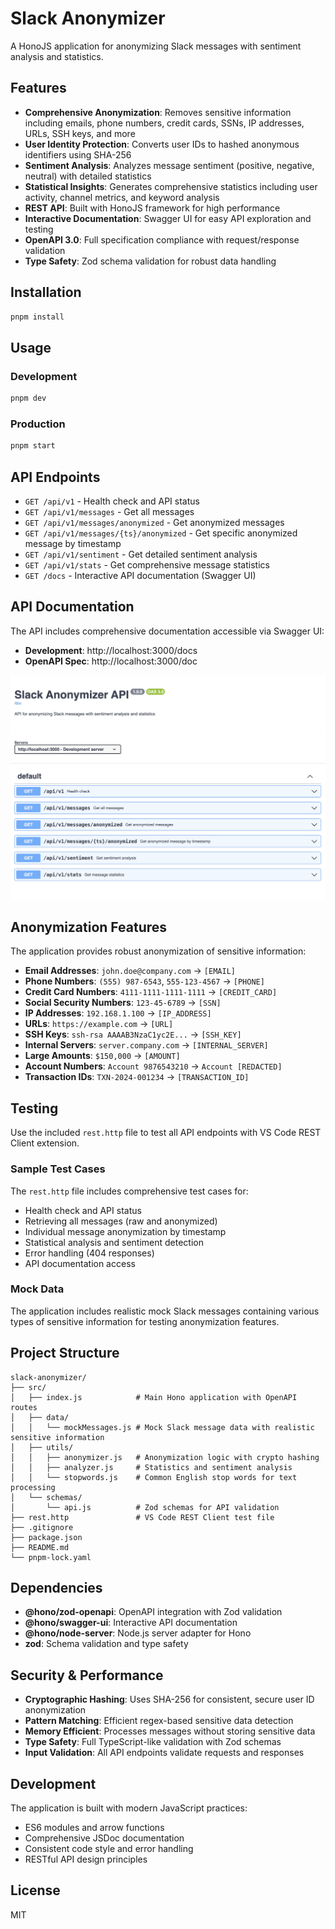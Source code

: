 # Slack Anonymizer

A HonoJS application for anonymizing Slack messages with sentiment analysis and statistics.

## Features

- **Comprehensive Anonymization**: Removes sensitive information including emails, phone numbers, credit cards, SSNs, IP addresses, URLs, SSH keys, and more
- **User Identity Protection**: Converts user IDs to hashed anonymous identifiers using SHA-256
- **Sentiment Analysis**: Analyzes message sentiment (positive, negative, neutral) with detailed statistics
- **Statistical Insights**: Generates comprehensive statistics including user activity, channel metrics, and keyword analysis
- **REST API**: Built with HonoJS framework for high performance
- **Interactive Documentation**: Swagger UI for easy API exploration and testing
- **OpenAPI 3.0**: Full specification compliance with request/response validation
- **Type Safety**: Zod schema validation for robust data handling

## Installation

```bash
pnpm install
```

## Usage

### Development

```bash
pnpm dev
```

### Production

```bash
pnpm start
```

## API Endpoints

- `GET /api/v1` - Health check and API status
- `GET /api/v1/messages` - Get all messages
- `GET /api/v1/messages/anonymized` - Get anonymized messages
- `GET /api/v1/messages/{ts}/anonymized` - Get specific anonymized message by timestamp
- `GET /api/v1/sentiment` - Get detailed sentiment analysis
- `GET /api/v1/stats` - Get comprehensive message statistics
- `GET /docs` - Interactive API documentation (Swagger UI)

## API Documentation

The API includes comprehensive documentation accessible via Swagger UI:

- **Development**: http://localhost:3000/docs
- **OpenAPI Spec**: http://localhost:3000/doc

![Swagger UI Interface](SwaggerScreenshot.png)

## Anonymization Features

The application provides robust anonymization of sensitive information:

- **Email Addresses**: `john.doe@company.com` → `[EMAIL]`
- **Phone Numbers**: `(555) 987-6543`, `555-123-4567` → `[PHONE]`
- **Credit Card Numbers**: `4111-1111-1111-1111` → `[CREDIT_CARD]`
- **Social Security Numbers**: `123-45-6789` → `[SSN]`
- **IP Addresses**: `192.168.1.100` → `[IP_ADDRESS]`
- **URLs**: `https://example.com` → `[URL]`
- **SSH Keys**: `ssh-rsa AAAAB3NzaC1yc2E...` → `[SSH_KEY]`
- **Internal Servers**: `server.company.com` → `[INTERNAL_SERVER]`
- **Large Amounts**: `$150,000` → `[AMOUNT]`
- **Account Numbers**: `Account 9876543210` → `Account [REDACTED]`
- **Transaction IDs**: `TXN-2024-001234` → `[TRANSACTION_ID]`

## Testing

Use the included `rest.http` file to test all API endpoints with VS Code REST Client extension.

### Sample Test Cases

The `rest.http` file includes comprehensive test cases for:

- Health check and API status
- Retrieving all messages (raw and anonymized)
- Individual message anonymization by timestamp
- Statistical analysis and sentiment detection
- Error handling (404 responses)
- API documentation access

### Mock Data

The application includes realistic mock Slack messages containing various types of sensitive information for testing anonymization features.

## Project Structure

```
slack-anonymizer/
├── src/
│   ├── index.js            # Main Hono application with OpenAPI routes
│   ├── data/
│   │   └── mockMessages.js # Mock Slack message data with realistic sensitive information
│   ├── utils/
│   │   ├── anonymizer.js   # Anonymization logic with crypto hashing
│   │   ├── analyzer.js     # Statistics and sentiment analysis
│   │   └── stopwords.js    # Common English stop words for text processing
│   └── schemas/
│       └── api.js          # Zod schemas for API validation
├── rest.http               # VS Code REST Client test file
├── .gitignore
├── package.json
├── README.md
└── pnpm-lock.yaml
```

## Dependencies

- **@hono/zod-openapi**: OpenAPI integration with Zod validation
- **@hono/swagger-ui**: Interactive API documentation
- **@hono/node-server**: Node.js server adapter for Hono
- **zod**: Schema validation and type safety

## Security & Performance

- **Cryptographic Hashing**: Uses SHA-256 for consistent, secure user ID anonymization
- **Pattern Matching**: Efficient regex-based sensitive data detection
- **Memory Efficient**: Processes messages without storing sensitive data
- **Type Safety**: Full TypeScript-like validation with Zod schemas
- **Input Validation**: All API endpoints validate requests and responses

## Development

The application is built with modern JavaScript practices:

- ES6 modules and arrow functions
- Comprehensive JSDoc documentation
- Consistent code style and error handling
- RESTful API design principles

## License

MIT

